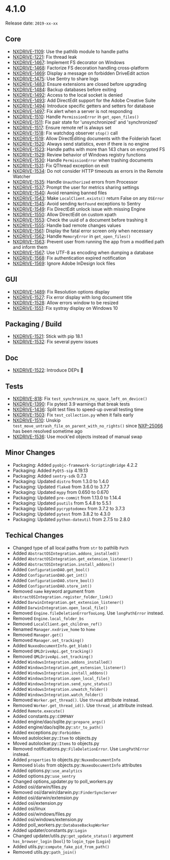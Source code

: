 # 4.1.0

Release date: `2019-xx-xx`

## Core

- [NXDRIVE-1109](https://jira.nuxeo.com/browse/NXDRIVE-1109): Use the pathlib module to handle paths
- [NXDRIVE-1221](https://jira.nuxeo.com/browse/NXDRIVE-1221): Fix thread leak
- [NXDRIVE-1467](https://jira.nuxeo.com/browse/NXDRIVE-1467): Implement FS decorator on Windows
- [NXDRIVE-1468](https://jira.nuxeo.com/browse/NXDRIVE-1468): Factorize FS decoration handling cross-platform
- [NXDRIVE-1469](https://jira.nuxeo.com/browse/NXDRIVE-1469): Display a message on forbidden DriveEdit action
- [NXDRIVE-1475](https://jira.nuxeo.com/browse/NXDRIVE-1475): Use Sentry to share logs
- [NXDRIVE-1483](https://jira.nuxeo.com/browse/NXDRIVE-1483): Ensure extensions are closed before upgrading
- [NXDRIVE-1484](https://jira.nuxeo.com/browse/NXDRIVE-1484): Backup databases before exiting
- [NXDRIVE-1492](https://jira.nuxeo.com/browse/NXDRIVE-1492): Access to the local socket is denied
- [NXDRIVE-1493](https://jira.nuxeo.com/browse/NXDRIVE-1493): Add DirectEdit support for the Adobe Creative Suite
- [NXDRIVE-1494](https://jira.nuxeo.com/browse/NXDRIVE-1494): Introduce specific getters and setters for database
- [NXDRIVE-1497](https://jira.nuxeo.com/browse/NXDRIVE-1497): Fix alert when a server is not responding
- [NXDRIVE-1510](https://jira.nuxeo.com/browse/NXDRIVE-1510): Handle `PermissionError` in `get_open_files()`
- [NXDRIVE-1511](https://jira.nuxeo.com/browse/NXDRIVE-1511): Fix pair state for 'unsynchronized' and 'synchronized'
- [NXDRIVE-1517](https://jira.nuxeo.com/browse/NXDRIVE-1517): Ensure remote ref is always set
- [NXDRIVE-1518](https://jira.nuxeo.com/browse/NXDRIVE-1518): Fix watchdog observer `stop()` call
- [NXDRIVE-1519](https://jira.nuxeo.com/browse/NXDRIVE-1519): Allow DirectEditing documents with the Folderish facet
- [NXDRIVE-1520](https://jira.nuxeo.com/browse/NXDRIVE-1520): Always send statistics, even if there is no engine
- [NXDRIVE-1523](https://jira.nuxeo.com/browse/NXDRIVE-1523): Handle paths with more than 143 chars on encrypted FS
- [NXDRIVE-1529](https://jira.nuxeo.com/browse/NXDRIVE-1529): Review behavior of Windows registry functions
- [NXDRIVE-1530](https://jira.nuxeo.com/browse/NXDRIVE-1530): Handle `PermissionError` when trashing documents
- [NXDRIVE-1531](https://jira.nuxeo.com/browse/NXDRIVE-1531): Fix QThread exception on exit
- [NXDRIVE-1534](https://jira.nuxeo.com/browse/NXDRIVE-1534): Do not consider HTTP timeouts as errors in the Remote Watcher
- [NXDRIVE-1535](https://jira.nuxeo.com/browse/NXDRIVE-1535): Handle `Unauthorized` errors from Processor
- [NXDRIVE-1537](https://jira.nuxeo.com/browse/NXDRIVE-1537): Prompt the user for metrics sharing settings
- [NXDRIVE-1540](https://jira.nuxeo.com/browse/NXDRIVE-1540): Avoid renaming banned files
- [NXDRIVE-1543](https://jira.nuxeo.com/browse/NXDRIVE-1543): Make `LocalClient.exists()` return False on any `OSError`
- [NXDRIVE-1545](https://jira.nuxeo.com/browse/NXDRIVE-1545): Avoid sending `NotFound` exceptions to Sentry
- [NXDRIVE-1549](https://jira.nuxeo.com/browse/NXDRIVE-1549): Fix DirectEdit unlock issue with missing Engine
- [NXDRIVE-1550](https://jira.nuxeo.com/browse/NXDRIVE-1550): Allow DirectEdit on custom xpath
- [NXDRIVE-1553](https://jira.nuxeo.com/browse/NXDRIVE-1553): Check the uuid of a document before trashing it
- [NXDRIVE-1555](https://jira.nuxeo.com/browse/NXDRIVE-1555): Handle bad remote changes values
- [NXDRIVE-1561](https://jira.nuxeo.com/browse/NXDRIVE-1561): Display the fatal error screen only when necessary
- [NXDRIVE-1562](https://jira.nuxeo.com/browse/NXDRIVE-1562): Handle `MemoryError` in `get_open_files()`
- [NXDRIVE-1563](https://jira.nuxeo.com/browse/NXDRIVE-1563): Prevent user from running the app from a modified path and inform them
- [NXDRIVE-1567](https://jira.nuxeo.com/browse/NXDRIVE-1567): Use UTF-8 as encoding when dumping a database
- [NXDRIVE-1568](https://jira.nuxeo.com/browse/NXDRIVE-1568): Fix authentication expired notification
- [NXDRIVE-1569](https://jira.nuxeo.com/browse/NXDRIVE-1569): Ignore Adobe InDesign lock files

## GUI

- [NXDRIVE-1489](https://jira.nuxeo.com/browse/NXDRIVE-1489): Fix Resolution options display
- [NXDRIVE-1527](https://jira.nuxeo.com/browse/NXDRIVE-1527): Fix error display with long document title
- [NXDRIVE-1528](https://jira.nuxeo.com/browse/NXDRIVE-1528): Allow errors window to be resized
- [NXDRIVE-1551](https://jira.nuxeo.com/browse/NXDRIVE-1551): Fix systray display on Windows 10

## Packaging / Build

- [NXDRIVE-1521](https://jira.nuxeo.com/browse/NXDRIVE-1521): Stick with pip 18.1
- [NXDRIVE-1532](https://jira.nuxeo.com/browse/NXDRIVE-1532): Fix several pyenv issues

## Doc

- [NXDRIVE-1522](https://jira.nuxeo.com/browse/NXDRIVE-1522): Introduce DEPs :book:

## Tests

- [NXDRIVE-818](https://jira.nuxeo.com/browse/NXDRIVE-818): Fix `test_synchronize_no_space_left_on_device()`
- [NXDRIVE-1390](https://jira.nuxeo.com/browse/NXDRIVE-1390): Fix pytest 3.9 warnings that break tests
- [NXDRIVE-1436](https://jira.nuxeo.com/browse/NXDRIVE-1436): Split test files to speed-up overall testing time
- [NXDRIVE-1503](https://jira.nuxeo.com/browse/NXDRIVE-1503): Fix `test_collection.py` when it fails early
- [NXDRIVE-1510](https://jira.nuxeo.com/browse/NXDRIVE-1510): Unskip `test_move_untrash_file_on_parent_with_no_rights()` since [NXP-25066](https://jira.nuxeo.com/browse/NXP-25066) has been resolved sometime ago
- [NXDRIVE-1536](https://jira.nuxeo.com/browse/NXDRIVE-1536): Use mock'ed objects instead of manual swap

## Minor Changes

- Packaging: Added `pyobjc-framework-ScriptingBridge` 4.2.2
- Packaging: Added `PyQt5-sip` 4.19.13
- Packaging: Added `sentry-sdk` 0.7.3
- Packaging: Updated `distro` from 1.3.0 to 1.4.0
- Packaging: Updated `flake8` from 3.6.0 to 3.7.7
- Packaging: Updated `mypy` from 0.650 to 0.670
- Packaging: Updated `pre-commit` from 1.13.0 to 1.14.4
- Packaging: Updated `psutils` from 5.4.8 to 5.5.1
- Packaging: Updated `pycryptodomex` from 3.7.2 to 3.7.3
- Packaging: Updated `pytest` from 3.8.2 to 4.3.0
- Packaging: Updated `python-dateutil` from 2.7.5 to 2.8.0

## Techical Changes

- Changed type of all local paths from `str` to pathlib `Path`
- Added `AbstractOSIntegration.addons_installed()`
- Added `AbstractOSIntegration.get_extension_listener()`
- Added `AbstractOSIntegration.install_addons()`
- Added `ConfigurationDAO.get_bool()`
- Added `ConfigurationDAO.get_int()`
- Added `ConfigurationDAO.store_bool()`
- Added `ConfigurationDAO.store_int()`
- Removed `name` keyword argument from `AbstractOSIntegration.register_folder_link()`
- Added `DarwinIntegration.get_extension_listener()`
- Added `DarwinIntegration.open_local_file()`
- Removed `Engine.fileDeletionErrorTooLong`. Use `longPathError` instead.
- Removed `Engine.local_folder_bs`
- Removed `LocalClient.get_children_ref()`
- Renamed `Manager.nxdrive_home` to `home`
- Removed `Manager.get()`
- Removed `Manager.set_tracking()`
- Added `NuxeoDocumentInfo.get_blob()`
- Removed `QMLDriveApi.get_tracking()`
- Removed `QMLDriveApi.set_tracking()`
- Added `WindowsIntegration.addons_installed()`
- Added `WindowsIntegration.get_extension_listener()`
- Added `WindowsIntegration.install_addons()`
- Added `WindowsIntegration.open_local_file()`
- Added `WindowsIntegration.send_sync_status()`
- Added `WindowsIntegration.unwatch_folder()`
- Added `WindowsIntegration.watch_folder()`
- Removed `Worker.get_thread()`. Use `thread` attribute instead.
- Removed `Worker.get_thread_id()`. Use `thread_id` attribute instead.
- Added `Remote.execute()`
- Added constants.py::`COMPANY`
- Added engine/dao/sqlite.py::`prepare_args()`
- Added engine/dao/sqlite.py::`str_to_path()`
- Added exceptions.py::`Forbidden`
- Moved autolocker.py::`Item` to objects.py
- Moved autolocker.py::`Items` to objects.py
- Removed notifications.py::`FileDeletionError`. Use `LongPathError` instead.
- Added `properties` to objects.py::`NuxeoDocumentInfo`
- Removed `blobs` from objects.py::`NuxeoDocumentInfo` attributes
- Added options.py::`use_analytics`
- Added options.py::`use_sentry`
- Changed options_updater.py to poll_workers.py
- Added osi/darwin/files.py
- Removed osi/darwin/darwin.py::`FinderSyncServer`
- Added osi/darwin/extension.py
- Added osi/extension.py
- Added osi/linux
- Added osi/windows/files.py
- Added osi/windows/extension.py
- Added poll_workers.py::`DatabaseBackupWorker`
- Added updater/constants.py::`Login`
- Changed updater/utils.py::`get_update_status()` argument `has_browser_login` (`bool`) to `login_type` (`Login`)
- Added utils.py::`compute_fake_pid_from_path()`
- Removed utils.py::`path_join()`
